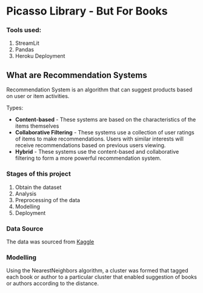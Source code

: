 # Picasso Library - But For Books

### Tools used:

1. StreamLit
2. Pandas
3. Heroku Deployment

## What are Recommendation Systems

Recommendation System is an algorithm that can suggest products based on user or item activities.

Types:

- **Content-based** - These systems are based on the characteristics of the items themselves
- **Collaborative Filtering** - These systems use a collection of user ratings of items to make recommendations. Users
  with similar interests will receive recommendations based on previous users viewing.
- **Hybrid** - These systems use the content-based and collaborative filtering to form a more powerful recommendation system.

### Stages of this project

1. Obtain the dataset
2. Analysis
3. Preprocessing of the data
4. Modelling
5. Deployment

### Data Source

The data was sourced from [Kaggle](https://www.kaggle.com/datasets/ra4u12/bookrecommendation)

### Modelling
Using the NearestNeighbors algorithm, a cluster was formed that tagged each book or author to a particular cluster that enabled suggestion of books or authors according to the distance.